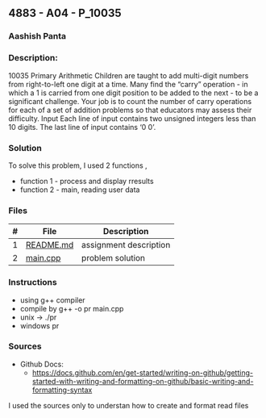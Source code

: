 ## 4883 - A04 - P_10035
### Aashish Panta
### Description:

10035 Primary Arithmetic
Children are taught to add multi-digit numbers from right-to-left one digit at a time. Many find the
“carry” operation - in which a 1 is carried from one digit position to be added to the next - to be a
significant challenge. Your job is to count the number of carry operations for each of a set of addition
problems so that educators may assess their difficulty.
Input
Each line of input contains two unsigned integers less than 10 digits. The last line of input contains ‘0
0’.

### Solution
To solve this problem,
I used 2 functions , 
- function 1 - process and display rresults
- function 2 - main, reading user data 

### Files

|   #   | File                       | Description                                                |
| :---: | -------------------------- | ---------------------------------------------------------- |
|   1   | [README.md](./README.md)   | assignment description                                     |
|   2   | [main.cpp](./main.cpp)     | problem solution                                           |



### Instructions

- using g++ compiler
- compile by g++ -o pr main.cpp
- unix -> ./pr
- windows pr

### Sources

- Github Docs:
  - https://docs.github.com/en/get-started/writing-on-github/getting-started-with-writing-and-formatting-on-github/basic-writing-and-formatting-syntax


I used the sources only to understan how to create and format read files 

